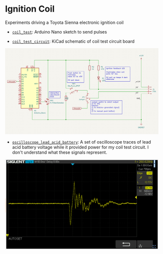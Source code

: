 # Ignition Coil
Experiments driving a Toyota Sienna electronic ignition coil

* [`coil_test`](./coil_test/): Arduino Nano sketch to send pulses

* [`coil_test_circuit`](./coil_test_circuit/): KiCad schematic of coil test circuit board

![Coil test circuit board](./coil_test_circuit.png)

* [`oscilloscope_lead_acid_battery`](./oscilloscope_lead_acid_battery/): A set
of oscilloscope traces of lead acid battery voltage while it provided power
for my coil test circuit. I don't understand what these signals represent.

![Oscilloscope at 50ns](./oscilloscope_lead_acid_battery/ignition%20coil%20on%20plug%2012V%20power%20draw%20fluctiation%2050ns.png)

